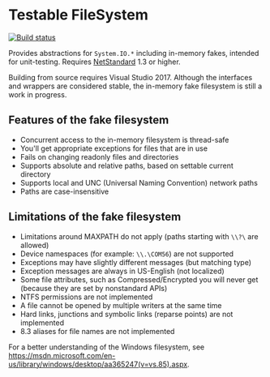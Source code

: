 # Testable FileSystem

[![Build status](https://ci.appveyor.com/api/projects/status/wiekgd62kq1o27kw?svg=true)](https://ci.appveyor.com/project/bkoelman/testablefilesystem/branch/master)

Provides abstractions for `System.IO.*` including in-memory fakes, intended for unit-testing.
Requires [NetStandard](https://github.com/dotnet/standard/blob/master/docs/versions.md) 1.3 or higher.

Building from source requires Visual Studio 2017. Although the interfaces and wrappers are considered stable, the in-memory fake filesystem is still a work in progress.

## Features of the fake filesystem
* Concurrent access to the in-memory filesystem is thread-safe
* You'll get appropriate exceptions for files that are in use
* Fails on changing readonly files and directories
* Supports absolute and relative paths, based on settable current directory
* Supports local and UNC (Universal Naming Convention) network paths
* Paths are case-insensitive

## Limitations of the fake filesystem
* Limitations around MAXPATH do not apply (paths starting with `\\?\` are allowed)
* Device namespaces (for example: `\\.\COM56`) are not supported
* Exceptions may have slightly different messages (but matching type)
* Exception messages are always in US-English (not localized)
* Some file attributes, such as Compressed/Encrypted you will never get (because they are set by nonstandard APIs)
* NTFS permissions are not implemented
* A file cannot be opened by multiple writers at the same time
* Hard links, junctions and symbolic links (reparse points) are not implemented
* 8.3 aliases for file names are not implemented

For a better understanding of the Windows filesystem, see https://msdn.microsoft.com/en-us/library/windows/desktop/aa365247(v=vs.85).aspx.
